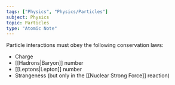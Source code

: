 ```yaml
---
tags: ["Physics", "Physics/Particles"]
subject: Physics
topic: Particles
type: "Atomic Note"
---
```



Particle interactions must obey the following conservation laws:
 - Charge
 - [[Hadrons|Baryon]] number
 - [[Leptons|Lepton]] number
 - Strangeness (but only in the [[Nuclear Strong Force]] reaction)
